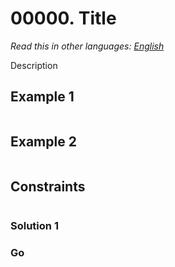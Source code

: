 # 00000. Title

_Read this in other languages:_
[_English_](README.en-US.md)

Description

## Example 1

```txt

```

## Example 2

```txt

```

## Constraints

```txt

```

### Solution 1

### Go

```go

```
